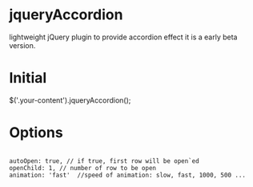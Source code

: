 # jqueryAccordion
lightweight jQuery plugin to provide accordion effect  it is a early beta version.


# Initial

$('.your-content').jqueryAccordion();


# Options

<code>
autoOpen: true, // if true, first row will be open`ed  
openChild: 1, // number of row to be open  
animation: 'fast'  //speed of animation: slow, fast, 1000, 500 ...  
</code>
